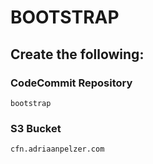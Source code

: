 # BOOTSTRAP

## Create the following:

### CodeCommit Repository
```bootstrap```

### S3 Bucket
```cfn.adriaanpelzer.com```
